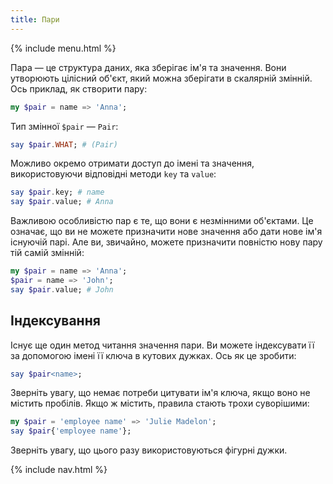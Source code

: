 ```yaml
---
title: Пари
---
```


{% include menu.html %}

Пара — це структура даних, яка зберігає ім'я та значення. Вони утворюють цілісний об'єкт, який можна зберігати в скалярній змінній. Ось приклад, як створити пару:

```raku
my $pair = name => 'Anna';
```

Тип змінної `$pair` — `Pair`:

```raku
say $pair.WHAT; # (Pair)
```

Можливо окремо отримати доступ до імені та значення, використовуючи відповідні методи `key` та `value`:

```raku
say $pair.key; # name
say $pair.value; # Anna
```

Важливою особливістю пар є те, що вони є незмінними об'єктами. Це означає, що ви не можете призначити нове значення або дати нове ім'я існуючій парі. Але ви, звичайно, можете призначити повністю нову пару тій самій змінній:

```raku
my $pair = name => 'Anna';
$pair = name => 'John';
say $pair.value; # John
```

## Індексування

Існує ще один метод читання значення пари. Ви можете індексувати її за допомогою імені її ключа в кутових дужках. Ось як це зробити:

```raku
say $pair<name>;
```

Зверніть увагу, що немає потреби цитувати ім'я ключа, якщо воно не містить пробілів. Якщо ж містить, правила стають трохи суворішими:

```raku
my $pair = 'employee name' => 'Julie Madelon';
say $pair{'employee name'};
```

Зверніть увагу, що цього разу використовуються фігурні дужки.

{% include nav.html %}